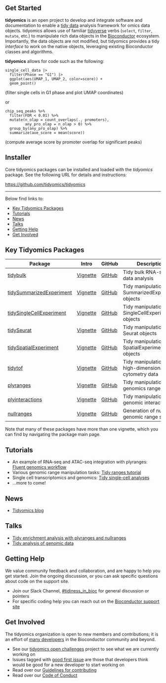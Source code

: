 ## Get Started

**tidyomics** is an open project to develop and integrate software and
documentation to enable a
[tidy data](https://vita.had.co.nz/papers/tidy-data.pdf)
analysis framework for omics data objects.
tidyomics allows use of familiar 
[tidyverse](https://dplyr.tidyverse.org/) verbs
(`select`, `filter`, `mutate`, etc.) to manipulate
rich data objects in the 
[Bioconductor](https://bioconductor.org) ecosystem.
Importantly, the data objects are not modified, but tidyomics provides
a tidy *interface* to work on the native objects, leveraging existing
Bioconductor classes and algorithms.

**tidyomics** allows for code such as the following:

```{r}
single_cell_data |>
  filter(Phase == "G1") |>
  ggplot(aes(UMAP_1, UMAP_2, color=score)) + 
  geom_point()
```

(filter single cells in G1 phase and plot UMAP coordinates)

or

```{r}
chip_seq_peaks %>%
  filter(FDR < 0.01) %>%
  mutate(n_olap = count_overlaps(., promoters),
         any_pro_olap = n_olap > 0) %>%
  group_by(any_pro_olap) %>%
  summarize(ave_score = mean(score))
```

(compute average score by promoter overlap for significant peaks)

## Installer

Core tidyomics packages can be installed and loaded with the
*tidyomics* package. See the following URL for details and
instructions:

https://github.com/tidyomics/tidyomics

---

Below find links to:

* [Key Tidyomics Packages](#key-tidyomics-packages)
* [Tutorials](#tutorials)
* [News](#news)
* [Talks](#talks)
* [Getting Help](#getting-help)
* [Get Involved](#get-involved)

## Key Tidyomics Packages

| Package | Intro | GitHub | Description |
|---|---|---|---|
| [tidybulk](https://stemangiola.github.io/tidybulk/) | [Vignette](https://stemangiola.github.io/tidybulk/articles/introduction.html) | [GitHub](https://github.com/stemangiola/tidybulk/) | Tidy bulk RNA-seq data analysis |
| [tidySummarizedExperiment](https://stemangiola.github.io/tidySummarizedExperiment/) | [Vignette](https://stemangiola.github.io/tidySummarizedExperiment/articles/introduction.html) | [GitHub](https://github.com/stemangiola/tidySummarizedExperiment) | Tidy manipulation of SummarizedExperiment objects |
| [tidySingleCellExperiment](https://stemangiola.github.io/tidySingleCellExperiment) | [Vignette](https://stemangiola.github.io/tidySingleCellExperiment/articles/introduction.html) | [GitHub](https://github.com/stemangiola/tidySingleCellExperiment) | Tidy manipulation of SingleCellExperiment objects |
| [tidySeurat](https://stemangiola.github.io/tidyseurat/) | [Vignette](https://stemangiola.github.io/tidyseurat/articles/introduction.html) | [GitHub](https://github.com/stemangiola/tidyseurat) | Tidy manipulation of Seurat objects |
| [tidySpatialExperiment](https://william-hutchinson.github.io/tidySpatialExperiment) | [Vignette]() | [GitHub](https://github.com/william-hutchison/tidySpatialExperiment) | Tidy manipulation of SpatialExperiment objects |
| [tidytof](https://keyes-timothy.github.io/tidytof) | [Vignette]() | [GitHub](https://github.com/keyes-timothy/tidytof) | Tidy manipulation of high-dimensional cytometry data |
| [plyranges](https://sa-lee.github.io/plyranges/) | [Vignette](https://sa-lee.github.io/plyranges/articles/an-introduction.html) | [GitHub](https://github.com/sa-lee/plyranges) | Tidy manipulation of genomics ranges |
| [plyinteractions](https://tidyomics.github.io/plyinteractions/) | [Vignette](https://tidyomics.github.io/plyinteractions/articles/plyinteractions.html) | [GitHub](https://github.com/tidyomics/plyinteractions) | Tidy manipulation of genomic interactions |
| [nullranges](https://nullranges.github.io/nullranges/) | [Vignette](https://nullranges.github.io/nullranges/articles/nullranges.html) | [GitHub](https://github.com/nullranges/nullranges/) | Generation of null genomic range sets | 

Note that many of these packages have more than one vignette, which
you can find by navigating the package main page.

## Tutorials

* An example of RNA-seq and ATAC-seq integration with plyranges: [Fluent genomics workflow](https://sa-lee.github.io/fluentGenomics/articles/fluentGenomics.html)
* Various genomic range manipulation tasks: [Tidy ranges tutorial](https://tidyomics.github.io/tidy-ranges-tutorial/)
* Single cell transcriptomics and genomics: [Tidy single-cell analyses](https://tidyomics.github.io/tidyomicsWorkshopBioc2023/articles/tidyGenomicsTranscriptomics.html)
* ...more to come!

## News

* [Tidyomics blog](https://tidyomics.github.io/tidyomicsBlog/)

## Talks

* [Tidy enrichment analysis with plyranges and nullranges](https://github.com/tidyomics/tidy-genomics-talk/blob/main/tidy-enrichment.pdf)
* [Tidy analysis of genomic data](https://github.com/tidyomics/tidy-genomics-talk/blob/main/tidy-genomics-talk.pdf)

## Getting Help

We value community feedback and collaboration, and are happy to help
you get started. Join the ongoing discussion, or you can ask specific
questions about code on the support site.

* Join our Slack Channel,
  [#tidiness_in_bioc](https://slack.bioconductor.org) 
  for general discussion or pointers
* For specific coding help you can reach out on the 
  [Bioconductor support site](https://support.bioconductor.org) 

## Get Involved

The tidyomics organization is open to new members and contributions;
it is an effort of 
[many developers](https://github.com/orgs/tidyomics/people) 
in the Bioconductor community and beyond.

* See our [tidyomics open challenges](https://github.com/orgs/tidyomics/projects/1)
  project to see what we are currently working on
* Issues tagged with 
  [good first issue](https://github.com/orgs/tidyomics/projects/1/views/1?filterQuery=good+first+issue)
  are those that developers think would be good for a new developer to
  start working on
* Read over our [Guidelines for contributing](contributing.md)
* Read over our [Code of Conduct](CODE_OF_CONDUCT.md)
